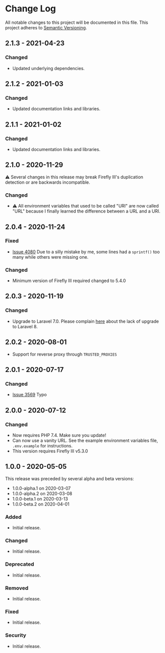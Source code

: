 # Change Log
All notable changes to this project will be documented in this file.
This project adheres to [Semantic Versioning](http://semver.org/).

## 2.1.3 - 2021-04-23

### Changed

- Updated underlying dependencies.

## 2.1.2 - 2021-01-03

### Changed

- Updated documentation links and libraries.

## 2.1.1 - 2021-01-02

### Changed

- Updated documentation links and libraries.

## 2.1.0 - 2020-11-29

⚠️ Several changes in this release may break Firefly III's duplication detection or are backwards incompatible.

### Changed

- ⚠️ All environment variables that used to be called "URI" are now called "URL" because I finally learned the difference between a URL and a URI.

## 2.0.4 - 2020-11-24

### Fixed

- [Issue 4080](https://github.com/firefly-iii/firefly-iii/issues/4080) Due to a silly mistake by me, some lines had a `sprintf()` too many while others were missing one.

### Changed

- Minimum version of Firefly III required changed to 5.4.0

## 2.0.3 - 2020-11-19

### Changed

- Upgrade to Laravel 7.0. Please complain [here](https://github.com/bunq/sdk_php/issues/204) about the lack of upgrade to Laravel 8.

## 2.0.2 - 2020-08-01

- Support for reverse proxy through `TRUSTED_PROXIES`

## 2.0.1 - 2020-07-17

### Changed
- [Issue 3569](https://github.com/firefly-iii/firefly-iii/issues/3569) Typo

## 2.0.0 - 2020-07-12

### Changed
- Now requires PHP 7.4. Make sure you update!
- Can now use a vanity URL. See the example environment variables file, `.env.example` for instructions.
- This version requires Firefly III v5.3.0

## 1.0.0 - 2020-05-05

This release was preceded by several alpha and beta versions:

- 1.0.0-alpha.1 on 2020-03-07
- 1.0.0-alpha.2 on 2020-03-08
- 1.0.0-beta.1 on 2020-03-13
- 1.0.0-beta.2 on 2020-04-01

### Added
- Initial release.

### Changed
- Initial release.

### Deprecated
- Initial release.

### Removed
- Initial release.

### Fixed
- Initial release.

### Security
- Initial release.
